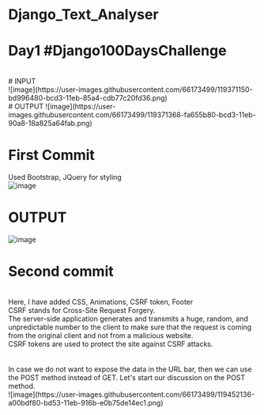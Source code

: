 # Django_Text_Analyser
# Day1 #Django100DaysChallenge
<br>
# INPUT
<br>
![image](https://user-images.githubusercontent.com/66173499/119371150-bd996480-bcd3-11eb-85a4-cdb77c20fd36.png)
<br>
# OUTPUT
![image](https://user-images.githubusercontent.com/66173499/119371368-fa655b80-bcd3-11eb-90a8-18a825a64fab.png)


# First Commit 
Used Bootstrap, JQuery for styling<br> 
![image](https://user-images.githubusercontent.com/66173499/119449583-74d3c100-bd50-11eb-8838-6904367aed0e.png)

# OUTPUT <br>
![image](https://user-images.githubusercontent.com/66173499/119449693-916ff900-bd50-11eb-930c-d90aa10b0dc0.png)

# Second  commit
<br>
Here, I have added CSS, Animations, CSRF token, Footer<br>
CSRF stands for Cross-Site Request Forgery.<br>
The server-side application generates and transmits a huge, random, and unpredictable number to the client to make sure that the request is coming from the original client and not from a malicious website.<br>
CSRF tokens are used to protect the site against CSRF attacks.<br>
<br><br>
In case we do not want to expose the data in the URL bar, then we can use the POST method instead of GET. Let's start our discussion on the POST method.<br>
![image](https://user-images.githubusercontent.com/66173499/119452136-a00bdf80-bd53-11eb-916b-e0b75de14ec1.png)

